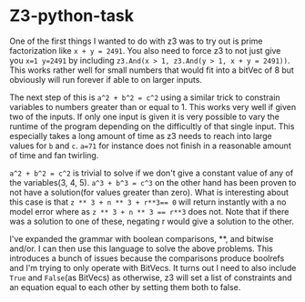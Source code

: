 # Z3-python-task

One of the first things I wanted to do with z3 was to try out is prime factorization like `x + y = 2491`. You also need to force z3 to not just give you `x=1 y=2491` by including `z3.And(x > 1, z3.And(y > 1, x + y = 2491))`. This works rather well for small numbers that would fit into a bitVec of 8 but obviously will run forever if able to on larger inputs.

The next step of this is `a^2 + b^2 = c^2` using a similar trick to constrain variables to numbers greater than or equal to 1. This works very well if given two of the inputs. If only one input is given it is very possible to vary the runtime of the program depending on the difficultly of that single input. This especially takes a long amount of time as z3 needs to reach into large values for `b` and `c`. `a=71` for instance does not finish in a reasonable amount of time and fan twirling.

`a^2 + b^2 = c^2` is trivial to solve if we don't give a constant value of any of the variables(3, 4, 5). `a^3 + b^3 = c^3` on the other hand has been proven to not have a solution(for values greater than zero). What is interesting about this case is that `z ** 3 + n ** 3 + r**3== 0` will return instantly with a no model error where as `z ** 3 + n ** 3 == r**3` does not. Note that if there was a solution to one of these, negating r would give a solution to the other.

I've expanded the grammar with boolean comparisons, **, and bitwise and/or. I can then use this language to solve the above problems. This introduces a bunch of issues because the comparisons produce boolrefs and I'm trying to only operate with BitVecs. It turns out I need to also include `True` and `False`(as BitVecs) as otherwise, z3 will set a list of constraints and an equation equal to each other by setting them both to false.
